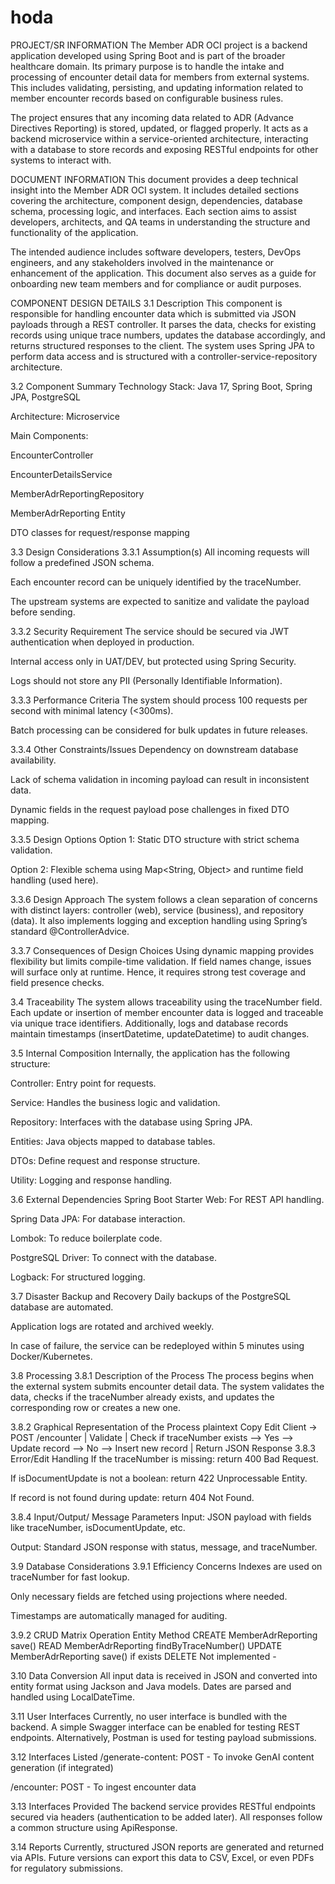 # hoda


PROJECT/SR INFORMATION
The Member ADR OCI project is a backend application developed using Spring Boot and is part of the broader healthcare domain. Its primary purpose is to handle the intake and processing of encounter detail data for members from external systems. This includes validating, persisting, and updating information related to member encounter records based on configurable business rules.

The project ensures that any incoming data related to ADR (Advance Directives Reporting) is stored, updated, or flagged properly. It acts as a backend microservice within a service-oriented architecture, interacting with a database to store records and exposing RESTful endpoints for other systems to interact with.

DOCUMENT INFORMATION
This document provides a deep technical insight into the Member ADR OCI system. It includes detailed sections covering the architecture, component design, dependencies, database schema, processing logic, and interfaces. Each section aims to assist developers, architects, and QA teams in understanding the structure and functionality of the application.

The intended audience includes software developers, testers, DevOps engineers, and any stakeholders involved in the maintenance or enhancement of the application. This document also serves as a guide for onboarding new team members and for compliance or audit purposes.

COMPONENT DESIGN DETAILS
3.1 Description
This component is responsible for handling encounter data which is submitted via JSON payloads through a REST controller. It parses the data, checks for existing records using unique trace numbers, updates the database accordingly, and returns structured responses to the client. The system uses Spring JPA to perform data access and is structured with a controller-service-repository architecture.

3.2 Component Summary
Technology Stack: Java 17, Spring Boot, Spring JPA, PostgreSQL

Architecture: Microservice

Main Components:

EncounterController

EncounterDetailsService

MemberAdrReportingRepository

MemberAdrReporting Entity

DTO classes for request/response mapping

3.3 Design Considerations
3.3.1 Assumption(s)
All incoming requests will follow a predefined JSON schema.

Each encounter record can be uniquely identified by the traceNumber.

The upstream systems are expected to sanitize and validate the payload before sending.

3.3.2 Security Requirement
The service should be secured via JWT authentication when deployed in production.

Internal access only in UAT/DEV, but protected using Spring Security.

Logs should not store any PII (Personally Identifiable Information).

3.3.3 Performance Criteria
The system should process 100 requests per second with minimal latency (<300ms).

Batch processing can be considered for bulk updates in future releases.

3.3.4 Other Constraints/Issues
Dependency on downstream database availability.

Lack of schema validation in incoming payload can result in inconsistent data.

Dynamic fields in the request payload pose challenges in fixed DTO mapping.

3.3.5 Design Options
Option 1: Static DTO structure with strict schema validation.

Option 2: Flexible schema using Map<String, Object> and runtime field handling (used here).

3.3.6 Design Approach
The system follows a clean separation of concerns with distinct layers: controller (web), service (business), and repository (data). It also implements logging and exception handling using Spring’s standard @ControllerAdvice.

3.3.7 Consequences of Design Choices
Using dynamic mapping provides flexibility but limits compile-time validation. If field names change, issues will surface only at runtime. Hence, it requires strong test coverage and field presence checks.

3.4 Traceability
The system allows traceability using the traceNumber field. Each update or insertion of member encounter data is logged and traceable via unique trace identifiers. Additionally, logs and database records maintain timestamps (insertDatetime, updateDatetime) to audit changes.

3.5 Internal Composition
Internally, the application has the following structure:

Controller: Entry point for requests.

Service: Handles the business logic and validation.

Repository: Interfaces with the database using Spring JPA.

Entities: Java objects mapped to database tables.

DTOs: Define request and response structure.

Utility: Logging and response handling.

3.6 External Dependencies
Spring Boot Starter Web: For REST API handling.

Spring Data JPA: For database interaction.

Lombok: To reduce boilerplate code.

PostgreSQL Driver: To connect with the database.

Logback: For structured logging.

3.7 Disaster Backup and Recovery
Daily backups of the PostgreSQL database are automated.

Application logs are rotated and archived weekly.

In case of failure, the service can be redeployed within 5 minutes using Docker/Kubernetes.

3.8 Processing
3.8.1 Description of the Process
The process begins when the external system submits encounter detail data. The system validates the data, checks if the traceNumber already exists, and updates the corresponding row or creates a new one.

3.8.2 Graphical Representation of the Process
plaintext
Copy
Edit
Client -> POST /encounter
          |
       Validate
          |
Check if traceNumber exists --> Yes --> Update record
                             --> No  --> Insert new record
          |
     Return JSON Response
3.8.3 Error/Edit Handling
If the traceNumber is missing: return 400 Bad Request.

If isDocumentUpdate is not a boolean: return 422 Unprocessable Entity.

If record is not found during update: return 404 Not Found.

3.8.4 Input/Output/ Message Parameters
Input: JSON payload with fields like traceNumber, isDocumentUpdate, etc.

Output: Standard JSON response with status, message, and traceNumber.

3.9 Database Considerations
3.9.1 Efficiency Concerns
Indexes are used on traceNumber for fast lookup.

Only necessary fields are fetched using projections where needed.

Timestamps are automatically managed for auditing.

3.9.2 CRUD Matrix
Operation	Entity	Method
CREATE	MemberAdrReporting	save()
READ	MemberAdrReporting	findByTraceNumber()
UPDATE	MemberAdrReporting	save() if exists
DELETE	Not implemented	-

3.10 Data Conversion
All input data is received in JSON and converted into entity format using Jackson and Java models. Dates are parsed and handled using LocalDateTime.

3.11 User Interfaces
Currently, no user interface is bundled with the backend. A simple Swagger interface can be enabled for testing REST endpoints. Alternatively, Postman is used for testing payload submissions.

3.12 Interfaces Listed
/generate-content: POST - To invoke GenAI content generation (if integrated)

/encounter: POST - To ingest encounter data

3.13 Interfaces Provided
The backend service provides RESTful endpoints secured via headers (authentication to be added later). All responses follow a common structure using ApiResponse.

3.14 Reports
Currently, structured JSON reports are generated and returned via APIs. Future versions can export this data to CSV, Excel, or even PDFs for regulatory submissions.
